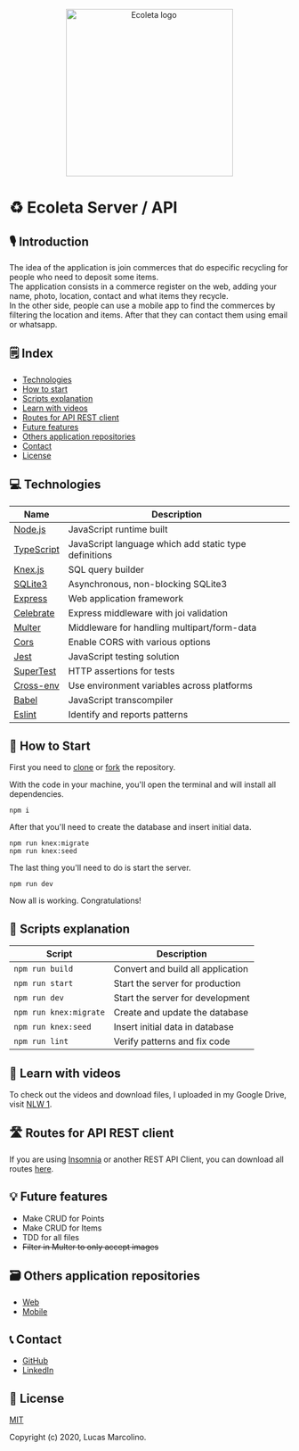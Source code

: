 <p align="center"><a href="https://github.com/marcolinolucas/ecoleta-api" target="_blank" rel="noopener noreferrer"><img width="300" src="https://i.imgur.com/j6ueyfO.png" alt="Ecoleta logo"></a></p>

# ♻️ Ecoleta Server / API

## 🎙 Introduction

The idea of the application is join commerces that do especific recycling for
people who need to deposit some items.\
The application consists in a commerce register on the web, adding your name, photo,
location, contact and what items they recycle.\
In the other side, people can use a mobile app to find the commerces by filtering
the location and items. After that they can contact them using email or whatsapp.

## 🗒 Index

- [Technologies](#technologies)
- [How to start](#howToStart) 
- [Scripts explanation](#scriptsExplanation)
- [Learn with videos](#learnWithVideos)
- [Routes for API REST client](#routesForApiRestClient)
- [Future features](#futureFeatures)
- [Others application repositories](#othersApplicationRepositories)
- [Contact](#contact)
- [License](#license)

## 💻 Technologies <a name="technologies" />

| Name | Description |
|---------|-------------|
| [Node.js]          | JavaScript runtime built |
| [TypeScript]          | JavaScript language which add static type definitions |
| [Knex.js]             | SQL query builder |
| [SQLite3]             | Asynchronous, non-blocking SQLite3 |
| [Express]          | Web application framework |
| [Celebrate]             | Express middleware with joi validation |
| [Multer]                | Middleware for handling multipart/form-data |
| [Cors]                | Enable CORS with various options |
| [Jest]          | JavaScript testing solution |
| [SuperTest]          | HTTP assertions for tests |
| [Cross-env]          | Use environment variables across platforms |
| [Babel]          | JavaScript transcompiler |
| [Eslint]          | Identify and reports patterns |

[Node.js]: https://nodejs.org
[TypeScript]: https://www.typescriptlang.org
[Knex.js]: http://knexjs.org
[SQLite3]: https://github.com/mapbox/node-sqlite3
[Express]: https://github.com/expressjs/express
[Celebrate]: https://github.com/arb/celebrate
[Multer]: https://github.com/expressjs/multer
[Cors]: https://github.com/expressjs/cors
[Jest]: https://github.com/facebook/jest
[SuperTest]: https://github.com/visionmedia/supertest
[Cross-env]: https://github.com/kentcdodds/cross-env
[Babel]: https://babeljs.io/
[Eslint]: https://github.com/eslint/eslint


## 🚀 How to Start <a name="howToStart" />

First you need to [clone](https://help.github.com/en/github/creating-cloning-and-archiving-repositories/cloning-a-repository) or [fork](https://help.github.com/en/github/getting-started-with-github/fork-a-repo) the repository.

With the code in your machine, you'll open the terminal and will install all dependencies.

``` npm i ```

After that you'll need to create the database and insert initial data.

``` npm run knex:migrate ```\
``` npm run knex:seed ```

The last thing you'll need to do is start the server.

``` npm run dev ```

Now all is working. Congratulations!

## 🔧 Scripts explanation <a name="scriptsExplanation" />

| Script | Description |
|---------|-------------|
| ``` npm run build ```             | Convert and build all application |
| ``` npm run start ```             | Start the server for production |
| ``` npm run dev ```             | Start the server for development |
| ``` npm run knex:migrate ```             | Create and update the database |
| ``` npm run knex:seed ```             | Insert initial data in database |
| ``` npm run lint ```             | Verify patterns and fix code |

## 🎥 Learn with videos <a name="learnWithVideos" />

To check out the videos and download files, I uploaded in my Google Drive, visit [NLW 1](https://drive.google.com/drive/folders/1gBQrXv8wjhn08GkfW4ZjtWkn0nPm-K3c?usp=sharing).

## 🛣️ Routes for API REST client <a name="routesForApiRestClient" />

If you are using [Insomnia](https://insomnia.rest/) or another REST API Client, you can download all routes [here](https://drive.google.com/file/d/1cgdLVAxMSiGwsb7brSMUxvbvlmB7AxOH/view?usp=sharing).

## 💡 Future features <a name="futureFeatures" />

- Make CRUD for Points
- Make CRUD for Items
- TDD for all files
- ~~Filter in Multer to only accept images~~

## 🗃 Others application repositories <a name="othersApplicationRepositories" />

- [Web](https://github.com/marcolinolucas/ecoleta-web)
- [Mobile](https://github.com/marcolinolucas/ecoleta-mobile)

## 📞 Contact <a name="contact" />

- [GitHub](https://github.com/marcolinolucas)
- [LinkedIn](https://www.linkedin.com/in/lucas-marcolino)

## 📔 License <a name="license" />

[MIT](https://choosealicense.com/licenses/mit/)

Copyright (c) 2020, Lucas Marcolino.
